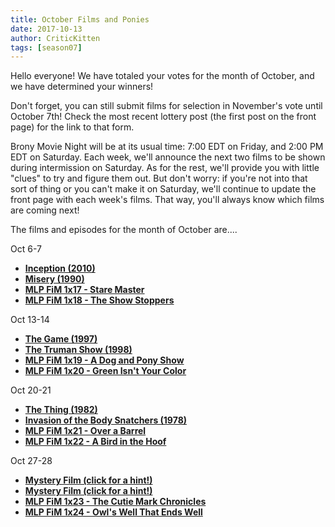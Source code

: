 ```yaml
---
title: October Films and Ponies
date: 2017-10-13
author: CriticKitten
tags: [season07]
---
```


Hello everyone!  We have totaled your votes for the month of October, and we have determined your winners!

Don't forget, you can still submit films for selection in November's vote until October 7th!  Check the most recent lottery post (the first post on the front page) for the link to that form.

Brony Movie Night will be at its usual time: 7:00 EDT on Friday, and 2:00 PM EDT on Saturday.  Each week, we'll announce the next two films to be shown during intermission on Saturday.  As for the rest, we'll provide you with little "clues" to try and figure them out.  But don't worry: if you're not into that sort of thing or you can't make it on Saturday, we'll continue to update the front page with each week's films.  That way, you'll always know which films are coming next!

The films and episodes for the month of October are.... 

Oct 6-7
-	**[Inception (2010)][m1]**
-	**[Misery (1990)][m2]**
-	**[MLP FiM 1x17 - Stare Master][p1]**
-	**[MLP FiM 1x18 - The Show Stoppers][p2]**

Oct 13-14
-	**[The Game (1997)][m3]**
-	**[The Truman Show (1998)][m4]**
-	**[MLP FiM 1x19 - A Dog and Pony Show][p3]**
-	**[MLP FiM 1x20 - Green Isn't Your Color][p4]**

Oct 20-21
-	**[The Thing (1982)][m5]**
-	**[Invasion of the Body Snatchers (1978)][m6]**
-	**[MLP FiM 1x21 - Over a Barrel][p5]**
-	**[MLP FiM 1x22 - A Bird in the Hoof][p6]**

Oct 27-28
-	**[Mystery Film (click for a hint!)][m7]**
-	**[Mystery Film (click for a hint!)][m8]**
-	**[MLP FiM 1x23 - The Cutie Mark Chronicles][p7]**
-	**[MLP FiM 1x24 - Owl's Well That Ends Well][p8]**

[m1]: http://www.imdb.com/title/tt1375666
[m2]: http://www.imdb.com/title/tt0100157
[m3]: http://www.imdb.com/title/tt0119174/
[m4]: http://www.imdb.com/title/tt0120382/
[m5]: http://www.imdb.com/title/tt0084787/
[m6]: http://www.imdb.com/title/tt0077745/
[m7]: https://c.tadst.com/gfx/600x400/total-solar-elipse-diamondring.jpg?1
[m8]: https://i.pinimg.com/originals/64/7f/44/647f4483a8f3e8879c8717442daa3cb2.jpg
[p1]: http://www.imdb.com/title/tt1850771
[p2]: http://www.imdb.com/title/tt1850769
[p3]: http://www.imdb.com/title/tt1850767
[p4]: http://www.imdb.com/title/tt1850768
[p5]: http://www.imdb.com/title/tt1862910
[p6]: http://www.imdb.com/title/tt1862909
[p7]: http://www.imdb.com/title/tt1862911
[p8]: http://www.imdb.com/title/tt1872444
